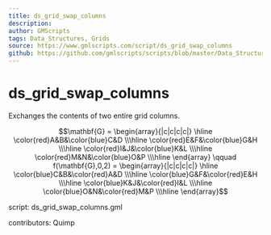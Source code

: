 ```yaml
---
title: ds_grid_swap_columns
description: 
author: GMScripts
tags: Data_Structures, Grids
source: https://www.gmlscripts.com/script/ds_grid_swap_columns
github: https://github.com/gmlscripts/scripts/blob/master/Data_Structures/Grids/ds_grid_swap_columns.gml
---
```


ds_grid_swap_columns
====================

Exchanges the contents of two entire grid columns.

$$\mathbf{G} = \begin{array}{|c|c|c|c|}
\hline \color{red}A&B&\color{blue}C&D
\\\hline \color{red}E&F&\color{blue}G&H
\\\hline \color{red}I&J&\color{blue}K&L
\\\hline \color{red}M&N&\color{blue}O&P
\\\hline \end{array}
\qquad
f(\mathbf{G},0,2) = \begin{array}{|c|c|c|c|}
\hline \color{blue}C&B&\color{red}A&D
\\\hline \color{blue}G&F&\color{red}E&H
\\\hline \color{blue}K&J&\color{red}I&L
\\\hline \color{blue}O&N&\color{red}M&P
\\\hline \end{array}$$

script: ds_grid_swap_columns.gml

contributors: Quimp
